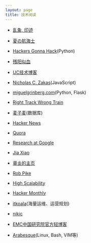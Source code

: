 ```yaml
---
layout: page
title: 技术阅读
---
```


- [乱象, 印迹](http://www.luanxiang.org/blog/)

- [夏の航海士](http://www.soimort.org/)

- [Hackers Gonna Hack](http://www.jeffknupp.com/)(Python)

- [残阳似血](http://qinxuye.me/)

- [UC技术博客](http://tech.uc.cn/)

- [Nicholas C. Zakas](http://www.nczonline.net/)(JavaScript)

- [miguelgrinberg.com](http://blog.miguelgrinberg.com/)(Python, Flask)

- [Right Track Wrong Train](http://www.huangz.me/en/latest/index.html)

- [麦子麦](http://www.wzxue.com/)(数据库)

- [Hacker News](http://news.ycombinator.com/)

- [Quora](http://www.quora.com/)

- [Research at Google](http://research.google.com/)

- [Jia Xiao](http://xiao-jia.com/)

- [章炎的主页](http://dirlt.com/)

- [Rob Pike](http://cat-v.org/)

- [High Scalability](http://highscalability.com/)

- [Hacker Monthly](http://hackermonthly.com/)

- [itkoala](http://www.itkoala.com/)(海量运维、运营规划)

- [nikic](http://nikic.github.com/)

- [EMC中国研究院官方轻博客](http://qing.weibo.com/emclabschina)

- [Arabesque](http://blog.sanctum.geek.nz/)(Linux, Bash, VIM等)
